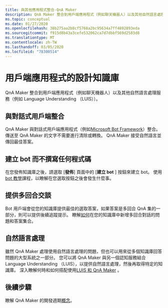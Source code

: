 ```yaml
---
title: 與其他應用程式整合-QnA Maker
description: QnA Maker 整合到用戶端應用程式（例如聊天機器人）以及其他自然語言處理服務（例如 Language Understanding （LUIS））。
ms.topic: conceptual
ms.date: 01/27/2020
ms.openlocfilehash: 38b275aa2b8cf5768a2bc95634a7ff4892893eda
ms.sourcegitcommit: f915d8b43a3cefe532062ca7d7dbbf569d2583d8
ms.translationtype: MT
ms.contentlocale: zh-TW
ms.lasthandoff: 03/05/2020
ms.locfileid: "78300514"
---
```

# <a name="design-knowledge-base-for-client-applications"></a>用戶端應用程式的設計知識庫

QnA Maker 整合到用戶端應用程式（例如聊天機器人）以及其他自然語言處理服務（例如 Language Understanding （LUIS））。

## <a name="integration-with-a-conversational-client"></a>與對話式用戶端整合

QnA Maker 與對話式用戶端應用程式（例如[Microsoft Bot Framework](https://dev.botframework.com/)）整合。 傳送至 QnA Maker 的文字不需要進行清除或轉換。 QnA Maker 接受自然語言並傳回最佳答案。

## <a name="create-a-bot-without-writing-any-code"></a>建立 bot 而不撰寫任何程式碼

在您發佈知識庫之後，請選取 [**發佈**] 頁面中的 [**建立 bot** ] 按鈕來建立 bot。 使用[bot 教學](../Quickstarts/create-publish-knowledge-base.md)課程，以瞭解在您選取按鈕之後會發生什麼事。

## <a name="providing-multi-turn-conversations"></a>提供多回合交談

Bot 用戶端會從您的知識庫提供最佳的選取答案，如果答案是多回合 QnA 集的一部分，則可以提供後續追蹤提示。 瞭解[如何](../how-to/multiturn-conversation.md)在您的知識庫中新增多回合對話的問題和答案集合。

## <a name="natural-language-processing"></a>自然語言處理

雖然 QnA Maker 處理使用自然語言處理的問題，但也可以用來從多個知識庫回答問題的大型系統之一部分。 您可以將 QnA Maker 與另一個認知服務結合 Language Understanding （LUIS），以提供自然語言處理，然後再取得特定的知識庫。 深入瞭解何時和如何搭配使用[LUIS 和 QnA Maker](../../luis/choose-natural-language-processing-service.md?toc=/azure/cognitive-services/qnamaker/toc.json) 。

## <a name="next-steps"></a>後續步驟

瞭解 QnA Maker 的開發週期[概念](development-lifecycle-knowledge-base.md)。